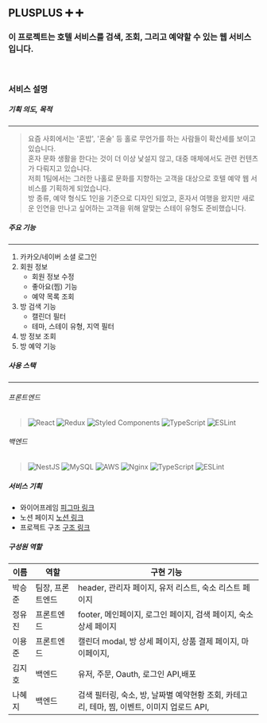 ## **PLUSPLUS** :heavy_plus_sign: :heavy_plus_sign: 

### **이 프로젝트는 호텔 서비스를 검색, 조회, 그리고 예약할 수 있는 웹 서비스입니다.**

<br>


### **서비스 설명**

##### 기획 의도, 목적
---
> 요즘 사회에서는 '혼밥', '혼술' 등 홀로 무언가를 하는 사람들이 확산세를 보이고 있습니다. <br/>
 혼자 문화 생활을 한다는 것이 더 이상 낯설지 않고, 대중 매체에서도 관련 컨텐츠가 다뤄지고 있습니다.<br/>
 저희 1팀에서는 그러한 나홀로 문화를 지향하는 고객을 대상으로  호텔 예약 웹 서비스를 기획하게 되었습니다. <br/>
 방 종류, 예약 형식도 1인을 기준으로 디자인 되었고, 혼자서 여행을 왔지만 새로운 인연을 만나고 싶어하는 고객을 위해 알맞는 스테이 유형도 준비했습니다.

##### 주요 기능
---
1. 카카오/네이버 소셜 로그인
2. 회원 정보
    - 회원 정보 수정
    - 좋아요(찜) 기능
    - 예약 목록 조회
3. 방 검색 기능
    - 캘린더 필터
    - 테마, 스테이 유형, 지역 필터
4. 방 정보 조회
5. 방 예약 기능


##### 사용 스택
---
###### 프론트엔드
> ![React](https://img.shields.io/badge/react-%2320232a.svg?style=for-the-badge&logo=react&logoColor=%2361DAFB)
> ![Redux](https://img.shields.io/badge/redux-%23593d88.svg?style=for-the-badge&logo=redux&logoColor=white)
> ![Styled Components](https://img.shields.io/badge/styled--components-DB7093?style=for-the-badge&logo=styled-components&logoColor=white)
> ![TypeScript](https://img.shields.io/badge/typescript-%23007ACC.svg?style=for-the-badge&logo=typescript&logoColor=white)
> ![ESLint](https://img.shields.io/badge/ESLint-4B3263?style=for-the-badge&logo=eslint&logoColor=white)

###### 백엔드
> ![NestJS](https://img.shields.io/badge/nestjs-%23E0234E.svg?style=for-the-badge&logo=nestjs&logoColor=white)
> ![MySQL](https://img.shields.io/badge/mysql-%2300f.svg?style=for-the-badge&logo=mysql&logoColor=white)
> ![AWS](https://img.shields.io/badge/AWS-%23FF9900.svg?style=for-the-badge&logo=amazon-aws&logoColor=white)
> ![Nginx](https://img.shields.io/badge/nginx-%23009639.svg?style=for-the-badge&logo=nginx&logoColor=white)
> ![TypeScript](https://img.shields.io/badge/typescript-%23007ACC.svg?style=for-the-badge&logo=typescript&logoColor=white)
> ![ESLint](https://img.shields.io/badge/ESLint-4B3263?style=for-the-badge&logo=eslint&logoColor=white)

##### 서비스 기획
- 와이어프레임 [피그마 링크](https://www.figma.com/file/RyTmflN3MdG9UrtAXsktg8/plusplus)
- 노션 페이지 [노션 링크](https://gigantic-paint-f2a.notion.site/1-a2c35e3c8c9b4355b5e80c37d95f8c69)
- 프로젝트 구조 [구조 링크](https://s3.us-west-2.amazonaws.com/secure.notion-static.com/c3b8f225-d422-4fa0-93cc-6c9884aa60b3/plusplus%EA%B5%AC%EC%A1%B0.png?X-Amz-Algorithm=AWS4-HMAC-SHA256&X-Amz-Content-Sha256=UNSIGNED-PAYLOAD&X-Amz-Credential=AKIAT73L2G45EIPT3X45%2F20220722%2Fus-west-2%2Fs3%2Faws4_request&X-Amz-Date=20220722T113853Z&X-Amz-Expires=86400&X-Amz-Signature=4017a8fcbcf809caebb5fa8460591cb8b3c8e6e33c3c85221ef38db3b7376492&X-Amz-SignedHeaders=host&response-content-disposition=filename%20%3D%22plusplus%25EA%25B5%25AC%25EC%25A1%25B0.png%22&x-id=GetObject)

##### 구성원 역할

| 이름 | 역할 | 구현 기능 | 
| ------ | ------ | ------ |
| 박승준    |  팀장, 프론트엔드  | header, 관리자 페이지, 유저 리스트, 숙소 리스트 페이지  |
| 정유진   | 프론트엔드    | footer, 메인페이지, 로그인 페이지, 검색 페이지, 숙소 상세 페이지  |
| 이용준   | 프론트엔드    |  캘린더 modal, 방 상세 페이지, 상품 결제 페이지, 마이페이지, |
| 김지호  | 백엔드        | 유저, 주문, Oauth, 로그인 API,배포 |
| 나혜지 | 백엔드 | 검색 필터링, 숙소, 방, 날짜별 예약현황 조회, 카테고리, 테마, 찜, 이벤트, 이미지 업로드 API,|

